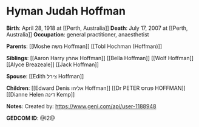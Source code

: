 # Hyman Judah Hoffman
**Birth**: April 28, 1918 at [[Perth, Australia]]
**Death**: July 17, 2007 at [[Perth, Australia]]
**Occupation**: general practitioner, anaesthetist

**Parents**:
[[Moshe משה Hoffman]]
[[Tobl Hochman (Hoffman)]]

**Siblings**:
[[Aaron Harry אהרון Hoffman]]
[[Bella Hoffman]]
[[Wolf Hoffman]]
[[Alyce Breazeale]]
[[Jack Hoffman]]

**Spouse**:
[[Edith צירל Hoffman]]

**Children**:
[[Edward Denis אליהו Hoffman]]
[[Dr PETER פנחס HOFFMAN]]
[[Dianne Helen דינה Kemp]]

**Notes**:
Created by: https://www.geni.com/api/user-1188948

**GEDCOM ID**: @I2@
